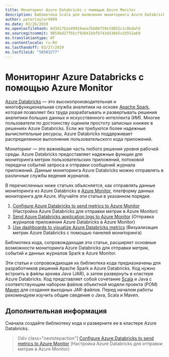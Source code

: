 ```yaml
---
title: Мониторинг Azure Databricks с помощью Azure Monitor
description: Библиотека Scala для включения мониторинга Azure Databricks в Azure Log Analytics
author: petertaylor9999
ms.date: 03/26/2019
ms.openlocfilehash: 6d3d17b2e49919aea7bb08f59e19032c1c8bdafd
ms.sourcegitcommit: 9854bd27fb5cf92041bbfb743d43045cd3552a69
ms.translationtype: HT
ms.contentlocale: ru-RU
ms.lasthandoff: 03/27/2019
ms.locfileid: "58503277"
---
```

# <a name="monitoring-azure-databricks-with-azure-monitor"></a>Мониторинг Azure Databricks с помощью Azure Monitor

[Azure Databricks](/azure/azure-databricks/) — это высокопроизводительная и многофункциональная служба аналитики на основе [Apache Spark](https://spark.apache.org/), которая позволяет без труда разрабатывать и развертывать решения аналитики больших данных и искусственного интеллекта (ИИ). Многие пользователи по достоинству оценили простоту записных книжек в решениях Azure Databricks. Если же требуются более надежные вычислительные ресурсы, Azure Databricks поддерживает распределенное выполнение пользовательского кода приложений.

Мониторинг — это важнейшая часть любого решения уровня рабочей среды. Azure Databricks предоставляет надежные функции для мониторинга метрик пользовательских приложений, потоковой передачи событий запроса и отправки сообщений журнала приложений. Данные мониторинга Azure Databricks можно отправлять в различные службы ведения журналов.

В перечисленных ниже статьях объясняется, как отправлять данные мониторинга из Azure Databricks в [Azure Monitor](/azure/azure-monitor/overview), платформу данных мониторинга для Azure. Изучайте эти статьи в указанном порядке.

1. [Configure Azure Databricks to send metrics to Azure Monitor](./configure-cluster.md) (Настройка Azure Databricks для отправки метрик в Azure Monitor)
1. [Send Azure Databricks application logs to Azure Monitor](./application-logs.md) (Отправка журналов приложения Azure Databricks в Azure Monitor)
1. [Use dashboards to visualize Azure Databricks metrics](./dashboards.md) (Визуализация метрик Azure Databricks с помощью панелей мониторинга)

Библиотека кода, сопровождающая эти статьи, расширяет основные возможности мониторинга Azure Databricks для отправки метрик, событий и данных журналов Spark в Azure Monitor.

Эти статьи и сопровождающая их библиотека кода предназначены для разработчиков решений Apache Spark и Azure Databricks. Код нужно встроить в файлы архива Java (JAR), а затем развернуть в кластере Azure Databricks. Код представляет собой сочетание [Scala](https://www.scala-lang.org/) и Java с соответствующим набором файлов объектной модели проекта (POM) [Maven](https://maven.apache.org) для создания выходных JAR-файлов. Перед началом работы рекомендуем изучить общие сведения о Java, Scala и Maven.

## <a name="next-steps"></a>Дополнительная информация

Сначала создайте библиотеку кода и разверните ее в кластере Azure Databricks.

> [!div class="nextstepaction"]
> [Configure Azure Databricks to send metrics to Azure Monitor](./configure-cluster.md) (Настройка Azure Databricks для отправки метрик в Azure Monitor)
